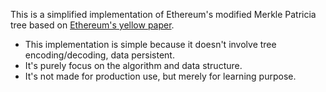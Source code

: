 This is a simplified implementation of Ethereum's modified Merkle Patricia tree based on [Ethereum's yellow paper](https://ethereum.github.io/yellowpaper/paper.pdf).

- This implementation is simple because it doesn't involve tree encoding/decoding, data persistent.
- It's purely focus on the algorithm and data structure.
- It's not made for production use, but merely for learning purpose.
